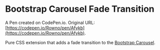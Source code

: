 # Bootstrap Carousel Fade Transition

A Pen created on CodePen.io. Original URL: [https://codepen.io/Rowno/pen/Afykb](https://codepen.io/Rowno/pen/Afykb).

Pure CSS extension that adds a fade transition to the [Bootstrap Carousel][].

[Bootstrap Carousel]: http://getbootstrap.com/javascript/#carousel
